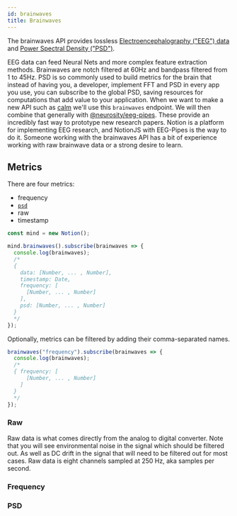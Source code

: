 ```yaml
---
id: brainwaves
title: Brainwaves
---
```

The brainwaves API provides lossless [Electroencephalography ("EEG") data](https://en.wikipedia.org/wiki/Electroencephalography) and [Power Spectral Density ("PSD")](https://en.wikipedia.org/wiki/Spectral_density#Power_spectral_density). 

EEG data can feed Neural Nets and more complex feature extraction methods. Brainwaves are notch filtered at 60Hz and bandpass filtered from 1 to 45Hz. PSD is so commonly used to build metrics for the brain that instead of having you, a developer, implement FFT and PSD in every app you use, you can subscribe to the global PSD, saving resources for computations that add value to your application. When we want to make a new API such as [calm](docs/api/calm) we'll use this `brainwaves` endpoint. We will then combine that generally with [@neurosity/eeg-pipes](https://github.com/neurosity/eeg-pipes). These provide an incredibly fast way to prototype new research papers. Notion is a platform for implementing EEG research, and NotionJS with EEG-Pipes is the way to do it. Someone working with the brainwaves API has a bit of experience working with raw brainwave data or a strong desire to learn.

## Metrics

There are four metrics:

- frequency
- [`psd`](https://en.wikipedia.org/wiki/Spectral_density#Power_spectral_density)
- raw
- timestamp

```js
const mind = new Notion();

mind.brainwaves().subscribe(brainwaves => {
  console.log(brainwaves);
  /* 
  {
    data: [Number, ... , Number],
    timestamp: Date,
    frequency: [
      [Number, ... , Number]
    ],
    psd: [Number, ... , Number]
  }
  */
});
```

Optionally, metrics can be filtered by adding their comma-separated names.

```js
brainwaves("frequency").subscribe(brainwaves => {
  console.log(brainwaves);
  /* 
  { frequency: [
      [Number, ... , Number]
    ]
  }
  */
});
```

### Raw

Raw data is what comes directly from the analog to digital converter. Note that you will see environmental noise in the signal which should be filtered out. As well as DC drift in the signal that will need to be filtered out for most cases. Raw data is eight channels sampled at 250 Hz, aka samples per second.

### Frequency


### PSD

